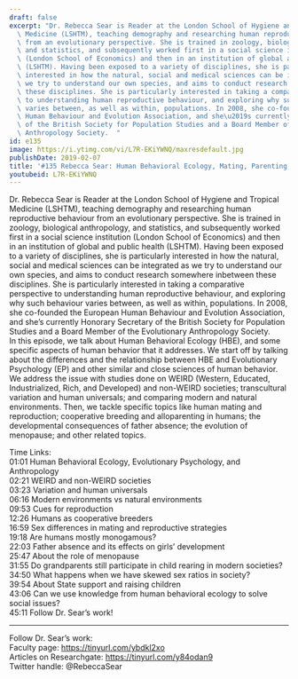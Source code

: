 ```yaml
---
draft: false
excerpt: "Dr. Rebecca Sear is Reader at the London School of Hygiene and Tropical\
  \ Medicine (LSHTM), teaching demography and researching human reproductive behaviour\
  \ from an evolutionary perspective. She is trained in zoology, biological anthropology,\
  \ and statistics, and subsequently worked first in a social science institution\
  \ (London School of Economics) and then in an institution of global and public health\
  \ (LSHTM). Having been exposed to a variety of disciplines, she is particularly\
  \ interested in how the natural, social and medical sciences can be integrated as\
  \ we try to understand our own species, and aims to conduct research somewhere inbetween\
  \ these disciplines. She is particularly interested in taking a comparative perspective\
  \ to understanding human reproductive behaviour, and exploring why such behaviour\
  \ varies between, as well as within, populations. In 2008, she co-founded the European\
  \ Human Behaviour and Evolution Association, and she\u2019s currently Honorary Secretary\
  \ of the British Society for Population Studies and a Board Member of the Evolutionary\
  \ Anthropology Society.  "
id: e135
image: https://i.ytimg.com/vi/L7R-EKiYWNQ/maxresdefault.jpg
publishDate: 2019-02-07
title: '#135 Rebecca Sear: Human Behavioral Ecology, Mating, Parenting, Reproduction'
youtubeid: L7R-EKiYWNQ
---
```

Dr. Rebecca Sear is Reader at the London School of Hygiene and Tropical Medicine (LSHTM), teaching demography and researching human reproductive behaviour from an evolutionary perspective. She is trained in zoology, biological anthropology, and statistics, and subsequently worked first in a social science institution (London School of Economics) and then in an institution of global and public health (LSHTM). Having been exposed to a variety of disciplines, she is particularly interested in how the natural, social and medical sciences can be integrated as we try to understand our own species, and aims to conduct research somewhere inbetween these disciplines. She is particularly interested in taking a comparative perspective to understanding human reproductive behaviour, and exploring why such behaviour varies between, as well as within, populations. In 2008, she co-founded the European Human Behaviour and Evolution Association, and she’s currently Honorary Secretary of the British Society for Population Studies and a Board Member of the Evolutionary Anthropology Society.  
In this episode, we talk about Human Behavioral Ecology (HBE), and some specific aspects of human behavior that it addresses. We start off by talking about the differences and the relationship between HBE and Evolutionary Psychology (EP) and other similar and close sciences of human behavior. We address the issue with studies done on WEIRD (Western, Educated, Industrialized, Rich, and Developed) and non-WEIRD societies; transcultural variation and human universals; and comparing modern and natural environments. Then, we tackle specific topics like human mating and reproduction; cooperative breeding and alloparenting in humans; the developmental consequences of father absence; the evolution of menopause; and other related topics.

Time Links:  
01:01  Human Behavioral Ecology, Evolutionary Psychology, and Anthropology  
02:21  WEIRD and non-WEIRD societies                             
03:23  Variation and human universals             
06:16  Modern environments vs natural environments            
09:53  Cues for reproduction       
12:26  Humans as cooperative breeders        
16:59  Sex differences in mating and reproductive strategies      
19:18  Are humans mostly monogamous?      
22:03  Father absence and its effects on girls’ development  
25:47  About the role of menopause  
31:55  Do grandparents still participate in child rearing in modern societies?  
34:50  What happens when we have skewed sex ratios in society?  
39:54  About State support and raising children   
43:06  Can we use knowledge from human behavioral ecology to solve social issues?  
45:11  Follow Dr. Sear’s work!

---

Follow Dr. Sear’s work:  
Faculty page: https://tinyurl.com/ybdkl2xo  
Articles on Researchgate: https://tinyurl.com/y84odan9  
Twitter handle: @RebeccaSear
